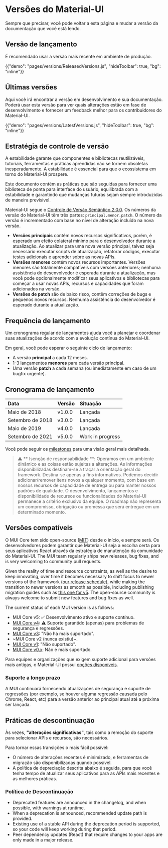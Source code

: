 # Versões do Material-UI

<p class="description">Sempre que precisar, você pode voltar a esta página e mudar a versão da documentação que você está lendo.</p>

## Versão de lançamento

É recomendado usar a versão mais recente em ambiente de produção.

{{"demo": "pages/versions/ReleasedVersions.js", "hideToolbar": true, "bg": "inline"}}

## Últimas versões

Aqui você irá encontrar a versão em desenvolvimento e sua documentação. Poderá usar esta versão para ver quais alterações estão em fase de desenvolvimento e fornecer um feedback melhor para os contribuidores do Material-UI.

{{"demo": "pages/versions/LatestVersions.js", "hideToolbar": true, "bg": "inline"}}

## Estratégia de controle de versão

A estabilidade garante que componentes e bibliotecas reutilizáveis, tutoriais, ferramentas e práticas aprendidas não se tornem obsoletas inesperadamente. A estabilidade é essencial para que o ecossistema em torno do Material-UI prospere.

Este documento contém as práticas que são seguidas para fornecer uma biblioteca de ponta para interface do usuário, equilibrada com a estabilidade e garantindo que mudanças futuras sejam sempre introduzidas de maneira previsível.

Material-UI segue o [Controle de Versão Semântico 2.0.0](https://semver.org/). Os números da versão do Material-UI têm três partes: `principal.menor.patch`. O número da versão é incrementado com base no nível de alteração incluído na nova versão.

- **Versões principais** contém novos recursos significativos, porém, é esperado um efeito colateral mínimo para o desenvolvedor durante a atualização. Ao atualizar para uma nova versão principal, talvez seja necessário executar scripts de atualização, refatorar códigos, executar testes adicionais e aprender sobre as novas APIs.
- **Versões menores** contém novos recursos importantes. Versões menores são totalmente compatíveis com versões anteriores; nenhuma assistência do desenvolvedor é esperada durante a atualização, mas você pode opcionalmente modificar seus aplicativos e bibliotecas para começar a usar novas APIs, recursos e capacidades que foram adicionados na versão.
- **Versões de patch** são de baixo risco, contêm correções de bugs e pequenos novos recursos. Nenhuma assistência do desenvolvedor é esperado durante a atualização.

## Frequência de lançamento

Um cronograma regular de lançamentos ajuda você a planejar e coordenar suas atualizações de acordo com a evolução contínua do Material-UI.

Em geral, você pode esperar o seguinte ciclo de lançamento:

- A versão **principal** a cada 12 meses.
- 1-3 lançamentos **menores** para cada versão principal.
- Uma versão **patch** a cada semana (ou imediatamente em caso de um bugfix urgente).

## Cronograma de lançamento

| Data             | Versão | Situação         |
|:---------------- |:------ |:---------------- |
| Maio de 2018     | v1.0.0 | Lançada          |
| Setembro de 2018 | v3.0.0 | Lançada          |
| Maio de 2019     | v4.0.0 | Lançada          |
| Setembro de 2021 | v5.0.0 | Work in progress |

Você pode seguir os [milestones](https://github.com/mui/material-ui/milestones) para uma visão geral mais detalhada.

> ⚠️ ** Isenção de responsabilidade **: Operamos em um ambiente dinâmico e as coisas estão sujeitas a alterações. As informações disponibilizadas destinam-se a traçar a orientação geral do framework. Destina-se apenas a fins informativos. Podemos decidir adicionar/remover itens novos a qualquer momento, com base em nossos recursos de capacidade de entrega ou para manter nossos padrões de qualidade. O desenvolvimento, lançamentos e disponibilidade de recursos ou funcionalidades do Material-UI permanece a critério exclusivo da equipe. O roadmap não representa um compromisso, obrigação ou promessa que será entregue em um determinado momento.

## Versões compatíveis

O MUI Core tem sido open-source ([MIT](https://tldrlegal.com/license/mit-license)) desde o início, e sempre será. Os desenvolvedores podem garantir que Material-UI seja a escolha certa para seus aplicativos React através da estratégia de manutenção da comunidade do Material-UI. The MUI team regularly ships new releases, bug fixes, and is very welcoming to community pull requests.

Given the reality of time and resource constraints, as well as the desire to keep innovating, over time it becomes necessary to shift focus to newer versions of the framework ([our release schedule](#release-frequency)), while making the transition to newer versions as smooth as possible, including publishing migration guides such as [this one for v5](/guides/migration-v4/). The open-source community is always welcome to submit new features and bug fixes as well.

The current status of each MUI version is as follows:

- MUI Core v5: ✅ Desenvolvimento ativo e suporte contínuo.
- [MUI Core v4](https://v4.mui.com/): ⚠️ Suporte garantido (apenas) para problemas de segurança e regressões.
- [MUI Core v3](https://v3.mui.com/): "Não há mais suportado".
- ~MUI Core v2 (nunca existiu)~.
- [MUI Core v1](https://v1.mui.com/): "Não suportado".
- [MUI Core v0.x](https://v0.mui.com/#/): Não é mais suportado.

Para equipes e organizações que exigem suporte adicional para versões mais antigas, o Material-UI possui [opções disponíveis](/getting-started/support/#professional-support-premium).

### Suporte a longo prazo

A MUI continuará fornecendo atualizações de segurança e suporte de regressões (por exemplo, se houver alguma regressão causada pelo Chrome, React, etc) para a versão anterior ao principal atual até a próxima ser lançada.

## Práticas de descontinuação

Às vezes, **"alterações significativas"**, tais como a remoção do suporte para selecionar APIs e recursos, são necessários.

Para tornar essas transições o mais fácil possível:

- O número de alterações recentes é minimizado, e ferramentas de migração são disponibilizadas quando possível.
- A política de depreciação descrita abaixo é seguida, para que você tenha tempo de atualizar seus aplicativos para as APIs mais recentes e as melhores práticas.

### Política de Descontinuação

- Deprecated features are announced in the changelog, and when possible, with warnings at runtime.
- When a deprecation is announced, recommended update path is provided.
- Existing use of a stable API during the deprecation period is supported, so your code will keep working during that period.
- Peer dependency updates (React) that require changes to your apps are only made in a major release.
